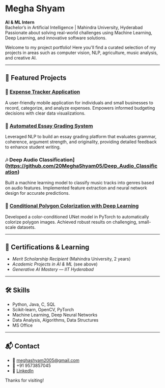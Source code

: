 # Megha Shyam

**AI & ML Intern**  
Bachelor’s in Artificial Intelligence | Mahindra University, Hyderabad  
Passionate about solving real-world challenges using Machine Learning, Deep Learning, and innovative software solutions.

Welcome to my project portfolio! Here you'll find a curated selection of my projects in areas such as computer vision, NLP, agriculture, music analysis, and creative AI.

---

## 🚀 Featured Projects

### 💸 [Expense Tracker Application](https://github.com/20MeghaShyam05/basic_expense_tracker)
A user-friendly mobile application for individuals and small businesses to record, categorize, and analyze expenses. Empowers informed budgeting decisions with clear data visualizations.

### 📝 [Automated Essay Grading System](https://github.com/20MeghaShyam05/Essay_Grading)
Leveraged NLP to build an essay grading platform that evaluates grammar, coherence, argument strength, and originality, providing detailed feedback to enhance student writing.

### 🎶 Deep Audio Classification](https://github.com/20MeghaShyam05/Deep_Audio_Classification)
Built a machine learning model to classify music tracks into genres based on audio features. Implemented feature extraction and neural network design for accurate predictions.

### 🔷 [Conditional Polygon Colorization with Deep Learning](https://github.com/20MeghaShyam05/Polygon-Colorization-Using-Deep-Conditional-UNet-Models)
Developed a color-conditioned UNet model in PyTorch to automatically colorize polygon images. Achieved robust results on challenging, small-scale datasets.

---

## 📜 Certifications & Learning

- *Merit Scholarship Recipient* (Mahindra University, 2 years)
- *Academic Projects in AI & ML* (see above)
- *Generative AI Mastery — IIT Hyderabad*

---

## 🛠 Skills

- Python, Java, C, SQL
- Scikit-learn, OpenCV, PyTorch
- Machine Learning, Deep Neural Networks
- Data Analysis, Algorithms, Data Structures
- MS Office

---

## 📬 Contact

- 📧 meghashyam2005@gmail.com  
- 📱 +91 9573857045  
- 💼 [LinkedIn](https://www.linkedin.com/in/megha-shyam-17033628a)
  
Thanks for visiting!

